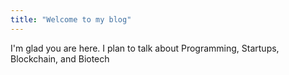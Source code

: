 ```yaml
---
title: "Welcome to my blog"
---
```


I'm glad you are here. I plan to talk about Programming, Startups, Blockchain, and Biotech
